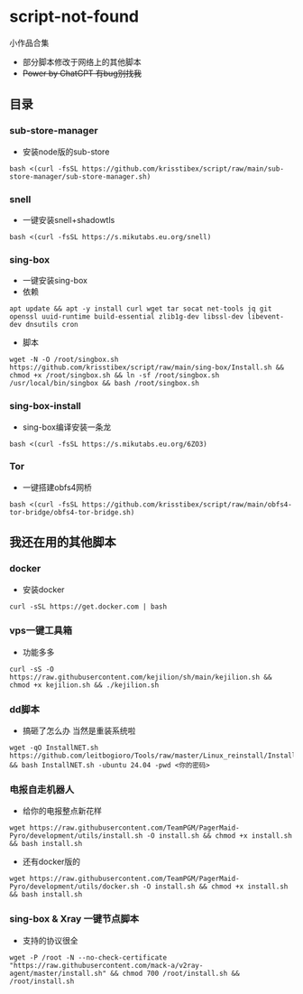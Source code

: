 # script-not-found
小作品合集

* 部分脚本修改于网络上的其他脚本
* ~~Power by ChatGPT 有bug别找我~~
## 目录

### sub-store-manager
- 安装node版的sub-store
```
bash <(curl -fsSL https://github.com/krisstibex/script/raw/main/sub-store-manager/sub-store-manager.sh)
```
### snell
- 一键安装snell+shadowtls
```
bash <(curl -fsSL https://s.mikutabs.eu.org/snell)
```
### sing-box
- 一键安装sing-box
- 依赖
```
apt update && apt -y install curl wget tar socat net-tools jq git openssl uuid-runtime build-essential zlib1g-dev libssl-dev libevent-dev dnsutils cron
```
- 脚本
```
wget -N -O /root/singbox.sh https://github.com/krisstibex/script/raw/main/sing-box/Install.sh && chmod +x /root/singbox.sh && ln -sf /root/singbox.sh /usr/local/bin/singbox && bash /root/singbox.sh
```
### sing-box-install
- sing-box编译安装一条龙
```
bash <(curl -fsSL https://s.mikutabs.eu.org/6ZO3)
```
### Tor
- 一键搭建obfs4网桥
```
bash <(curl -fsSL https://github.com/krisstibex/script/raw/main/obfs4-tor-bridge/obfs4-tor-bridge.sh)
```

## 我还在用的其他脚本

### docker
- 安装docker
```
curl -sSL https://get.docker.com | bash
```
### vps一键工具箱
- 功能多多
```
curl -sS -O https://raw.githubusercontent.com/kejilion/sh/main/kejilion.sh && chmod +x kejilion.sh && ./kejilion.sh
```
### dd脚本
- 搞砸了怎么办 当然是重装系统啦
```
wget -qO InstallNET.sh https://github.com/leitbogioro/Tools/raw/master/Linux_reinstall/InstallNET.sh && bash InstallNET.sh -ubuntu 24.04 -pwd <你的密码>
```
### 电报自走机器人
- 给你的电报整点新花样
```
wget https://raw.githubusercontent.com/TeamPGM/PagerMaid-Pyro/development/utils/install.sh -O install.sh && chmod +x install.sh && bash install.sh
```
- 还有docker版的
```
wget https://raw.githubusercontent.com/TeamPGM/PagerMaid-Pyro/development/utils/docker.sh -O install.sh && chmod +x install.sh && bash install.sh
```
### sing-box & Xray 一键节点脚本
- 支持的协议很全
```
wget -P /root -N --no-check-certificate "https://raw.githubusercontent.com/mack-a/v2ray-agent/master/install.sh" && chmod 700 /root/install.sh && /root/install.sh
```
